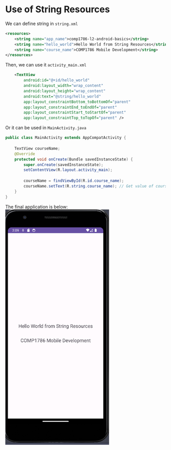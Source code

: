 # Use of String Resources

We can define string in `string.xml`

```xml
<resources>
    <string name="app_name">comp1786-l2-android-basics</string>
    <string name="hello_world">Hello World from String Resources</string>
    <string name="course_name">COMP1786 Mobile Development</string>
</resources>
```

Then, we can use it `activity_main.xml` 

```xml
    <TextView
        android:id="@+id/hello_world"
        android:layout_width="wrap_content"
        android:layout_height="wrap_content"
        android:text="@string/hello_world"
        app:layout_constraintBottom_toBottomOf="parent"
        app:layout_constraintEnd_toEndOf="parent"
        app:layout_constraintStart_toStartOf="parent"
        app:layout_constraintTop_toTopOf="parent" />
```

Or it can be used in `MainActivity.java`

```java
public class MainActivity extends AppCompatActivity {

    TextView courseName;
    @Override
    protected void onCreate(Bundle savedInstanceState) {
        super.onCreate(savedInstanceState);
        setContentView(R.layout.activity_main);

        courseName = findViewById(R.id.course_name);
        courseName.setText(R.string.course_name); // Get value of course_name in strings.xml
    }
}
```

The final application is below:
![img.png](img.png)